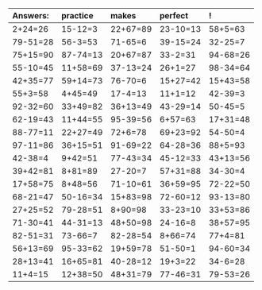| Answers: | practice | makes | perfect | ! |
| :--- | :--- | :--- | :--- | :--- |
| 2+24=26 | 15-12=3 | 22+67=89 | 23-10=13 | 58+5=63 | 
| 79-51=28 | 56-3=53 | 71-65=6 | 39-15=24 | 32-25=7 | 
| 75+15=90 | 87-74=13 | 20+67=87 | 33-2=31 | 94-68=26 | 
| 55-10=45 | 11+58=69 | 37-13=24 | 26+1=27 | 98-34=64 | 
| 42+35=77 | 59+14=73 | 76-70=6 | 15+27=42 | 15+43=58 | 
| 55+3=58 | 4+45=49 | 17-4=13 | 11+1=12 | 42-39=3 | 
| 92-32=60 | 33+49=82 | 36+13=49 | 43-29=14 | 50-45=5 | 
| 62-19=43 | 11+44=55 | 95-39=56 | 6+57=63 | 17+31=48 | 
| 88-77=11 | 22+27=49 | 72+6=78 | 69+23=92 | 54-50=4 | 
| 97-11=86 | 36+15=51 | 91-69=22 | 64-28=36 | 88+5=93 | 
| 42-38=4 | 9+42=51 | 77-43=34 | 45-12=33 | 43+13=56 | 
| 39+42=81 | 8+81=89 | 27-20=7 | 57+31=88 | 34-30=4 | 
| 17+58=75 | 8+48=56 | 71-10=61 | 36+59=95 | 72-22=50 | 
| 68-21=47 | 50-16=34 | 15+83=98 | 72-60=12 | 93-13=80 | 
| 27+25=52 | 79-28=51 | 8+90=98 | 33-23=10 | 33+53=86 | 
| 71-30=41 | 44-31=13 | 48+50=98 | 24-16=8 | 38+57=95 | 
| 82-51=31 | 73-66=7 | 82-28=54 | 8+66=74 | 77+4=81 | 
| 56+13=69 | 95-33=62 | 19+59=78 | 51-50=1 | 94-60=34 | 
| 28+13=41 | 16+65=81 | 40-28=12 | 19+3=22 | 34-6=28 | 
| 11+4=15 | 12+38=50 | 48+31=79 | 77-46=31 | 79-53=26 | 
